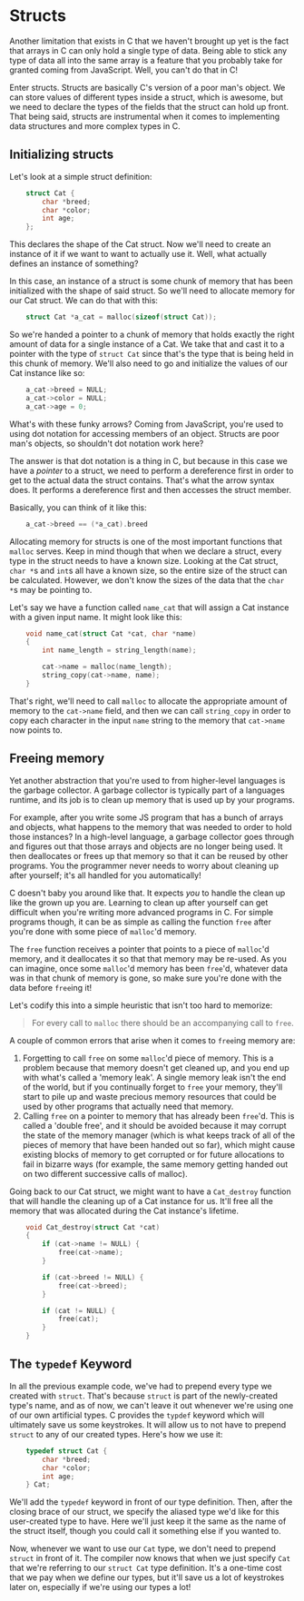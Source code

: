 # Structs

Another limitation that exists in C that we haven't brought up yet is the fact that arrays in C can only hold a single type of data. Being able to stick any type of data all into the same array is a feature that you probably take for granted coming from JavaScript. Well, you can't do that in C!

Enter structs. Structs are basically C's version of a poor man's object. We can store values of different types inside a struct, which is awesome, but we need to declare the types of the fields that the struct can hold up front. That being said, structs are instrumental when it comes to implementing data structures and more complex types in C.

## Initializing structs

Let's look at a simple struct definition:

```c
    struct Cat {
        char *breed;
        char *color;
        int age;
    };
```

This declares the shape of the Cat struct. Now we'll need to create an instance of it if we want to want to actually use it. Well, what actually defines an instance of something?

In this case, an instance of a struct is some chunk of memory that has been initialized with the shape of said struct. So we'll need to allocate memory for our Cat struct. We can do that with this:

```c
    struct Cat *a_cat = malloc(sizeof(struct Cat));
```

So we're handed a pointer to a chunk of memory that holds exactly the right amount of data for a single instance of a Cat. We take that and cast it to a pointer with the type of `struct Cat` since that's the type that is being held in this chunk of memory. We'll also need to go and initialize the values of our Cat instance like so:

```c
    a_cat->breed = NULL;
    a_cat->color = NULL;
    a_cat->age = 0;
```

What's with these funky arrows? Coming from JavaScript, you're used to using dot notation for accessing members of an object. Structs are poor man's objects, so shouldn't dot notation work here?

The answer is that dot notation is a thing in C, but because in this case we have a _pointer_ to a struct, we need to perform a dereference first in order to get to the actual data the struct contains. That's what the arrow syntax does. It performs a dereference first and then accesses the struct member.

Basically, you can think of it like this:

```c
    a_cat->breed == (*a_cat).breed
```

Allocating memory for structs is one of the most important functions that `malloc` serves. Keep in mind though that when we declare a struct, every type in the struct needs to have a known size. Looking at the Cat struct, `char *`s and `int`s all have a known size, so the entire size of the struct can be calculated. However, we don't know the sizes of the data that the `char *`s may be pointing to.

Let's say we have a function called `name_cat` that will assign a Cat instance with a given input name. It might look like this:

```c
    void name_cat(struct Cat *cat, char *name)
    {
        int name_length = string_length(name);

        cat->name = malloc(name_length);
        string_copy(cat->name, name);
    }
```

That's right, we'll need to call `malloc` to allocate the appropriate amount of memory to the `cat->name` field, and then we can call `string_copy` in order to copy each character in the input `name` string to the memory that `cat->name` now points to.

## Freeing memory

Yet another abstraction that you're used to from higher-level languages is the garbage collector. A garbage collector is typically part of a languages runtime, and its job is to clean up memory that is used up by your programs.

For example, after you write some JS program that has a bunch of arrays and objects, what happens to the memory that was needed to order to hold those instances? In a high-level language, a garbage collector goes through and figures out that those arrays and objects are no longer being used. It then deallocates or frees up that memory so that it can be reused by other programs. You the programmer never needs to worry about cleaning up after yourself; it's all handled for you automatically!

C doesn't baby you around like that. It expects _you_ to handle the clean up like the grown up you are. Learning to clean up after yourself can get difficult when you're writing more advanced programs in C. For simple programs though, it can be as simple as calling the function `free` after you're done with some piece of `malloc`'d memory.

The `free` function receives a pointer that points to a piece of `malloc`'d memory, and it deallocates it so that that memory may be re-used. As you can imagine, once some `malloc`'d memory has been `free`'d, whatever data was in that chunk of memory is gone, so make sure you're done with the data before `free`ing it!

Let's codify this into a simple heuristic that isn't too hard to memorize:

> For every call to `malloc` there should be an accompanying call to `free`.

A couple of common errors that arise when it comes to `free`ing memory are:

1. Forgetting to call `free` on some `malloc`'d piece of memory. This is a problem because that memory doesn't get cleaned up, and you end up with what's called a 'memory leak'. A single memory leak isn't the end of the world, but if you continually forget to `free` your memory, they'll start to pile up and waste precious memory resources that could be used by other programs that actually need that memory.
2. Calling `free` on a pointer to memory that has already been `free`'d. This is called a 'double free', and it should be avoided because it may corrupt the state of the memory manager (which is what keeps track of all of the pieces of memory that have been handed out so far), which might cause existing blocks of memory to get corrupted or for future allocations to fail in bizarre ways (for example, the same memory getting handed out on two different successive calls of malloc).

Going back to our Cat struct, we might want to have a `Cat_destroy` function that will handle the cleaning up of a Cat instance for us. It'll free all the memory that was allocated during the Cat instance's lifetime.

```c
    void Cat_destroy(struct Cat *cat)
    {
        if (cat->name != NULL) {
            free(cat->name);
        }

        if (cat->breed != NULL) {
            free(cat->breed);
        }

        if (cat != NULL) {
            free(cat);
        }
    }
```

## The `typedef` Keyword

In all the previous example code, we've had to prepend every type we created with `struct`. That's because `struct` is part of the newly-created type's name, and as of now, we can't leave it out whenever we're using one of our own artificial types. C provides the `typdef` keyword which will ultimately save us some keystrokes. It will allow us to not have to prepend `struct` to any of our created types. Here's how we use it:

```c
    typedef struct Cat {
        char *breed;
        char *color;
        int age;
    } Cat;
```

We'll add the `typedef` keyword in front of our type definition. Then, after the closing brace of our struct, we specify the aliased type we'd like for this user-created type to have. Here we'll just keep it the same as the name of the struct itself, though you could call it something else if you wanted to.

Now, whenever we want to use our `Cat` type, we don't need to prepend `struct` in front of it. The compiler now knows that when we just specify `Cat` that we're referring to our `struct Cat` type definition. It's a one-time cost that we pay when we define our types, but it'll save us a lot of keystrokes later on, especially if we're using our types a lot!
